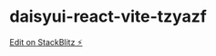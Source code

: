 # daisyui-react-vite-tzyazf

[Edit on StackBlitz ⚡️](https://stackblitz.com/edit/daisyui-react-vite-tzyazf)